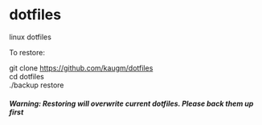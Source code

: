 # dotfiles
linux dotfiles

To restore:

git clone https://github.com/kaugm/dotfiles  
cd dotfiles\
./backup restore

##### Warning: Restoring will overwrite current dotfiles. Please back them up first
